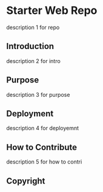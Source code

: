 # Starter Web Repo
description 1 for repo

## Introduction
description 2 for intro

## Purpose
description 3 for purpose

## Deployment
description 4 for deployemnt

## How to Contribute
description 5 for how to contri

## Copyright 	